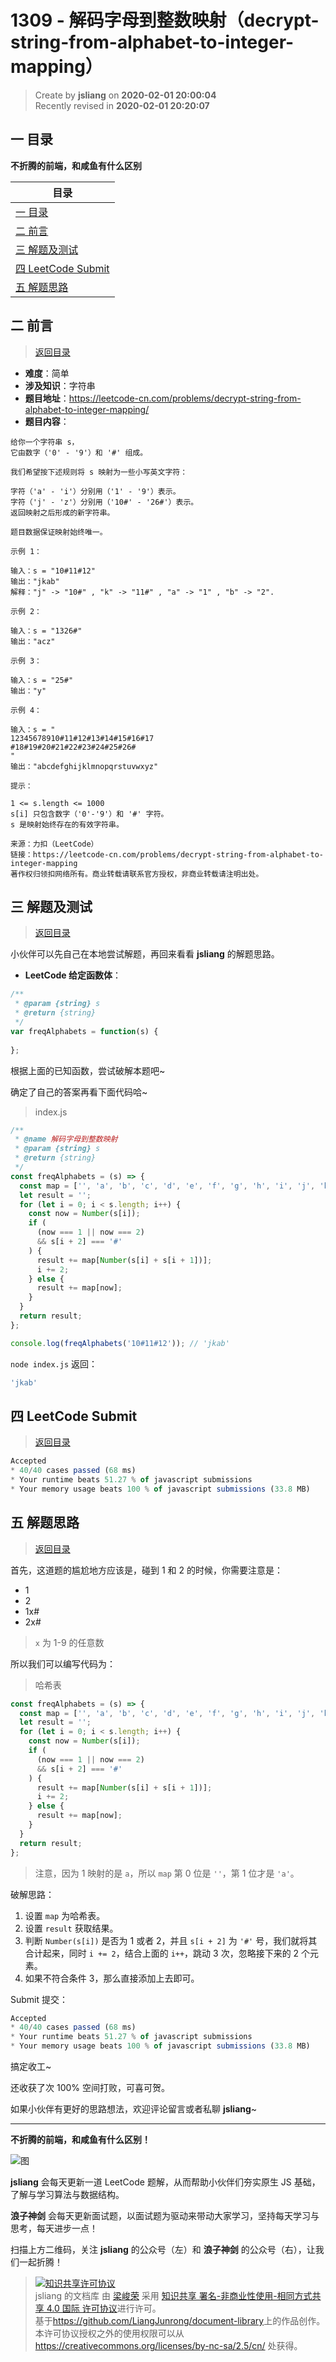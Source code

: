 1309 - 解码字母到整数映射（decrypt-string-from-alphabet-to-integer-mapping）
===

> Create by **jsliang** on **2020-02-01 20:00:04**  
> Recently revised in **2020-02-01 20:20:07**

## <a name="chapter-one" id="chapter-one"></a>一 目录

**不折腾的前端，和咸鱼有什么区别**

| 目录 |
| --- | 
| [一 目录](#chapter-one) | 
| <a name="catalog-chapter-two" id="catalog-chapter-two"></a>[二 前言](#chapter-two) |
| <a name="catalog-chapter-three" id="catalog-chapter-three"></a>[三 解题及测试](#chapter-three) |
| <a name="catalog-chapter-four" id="catalog-chapter-four"></a>[四 LeetCode Submit](#chapter-four) |
| <a name="catalog-chapter-five" id="catalog-chapter-five"></a>[五 解题思路](#chapter-five) |

## <a name="chapter-two" id="chapter-two"></a>二 前言

> [返回目录](#chapter-one)

* **难度**：简单
* **涉及知识**：字符串
* **题目地址**：https://leetcode-cn.com/problems/decrypt-string-from-alphabet-to-integer-mapping/
* **题目内容**：

```
给你一个字符串 s，
它由数字（'0' - '9'）和 '#' 组成。

我们希望按下述规则将 s 映射为一些小写英文字符：

字符（'a' - 'i'）分别用（'1' - '9'）表示。
字符（'j' - 'z'）分别用（'10#' - '26#'）表示。 
返回映射之后形成的新字符串。

题目数据保证映射始终唯一。

示例 1：

输入：s = "10#11#12"
输出："jkab"
解释："j" -> "10#" , "k" -> "11#" , "a" -> "1" , "b" -> "2".

示例 2：

输入：s = "1326#"
输出："acz"

示例 3：

输入：s = "25#"
输出："y"

示例 4：

输入：s = "
12345678910#11#12#13#14#15#16#17
#18#19#20#21#22#23#24#25#26#
"
输出："abcdefghijklmnopqrstuvwxyz"

提示：

1 <= s.length <= 1000
s[i] 只包含数字（'0'-'9'）和 '#' 字符。
s 是映射始终存在的有效字符串。

来源：力扣（LeetCode）
链接：https://leetcode-cn.com/problems/decrypt-string-from-alphabet-to-integer-mapping
著作权归领扣网络所有。商业转载请联系官方授权，非商业转载请注明出处。
```

## <a name="chapter-three" id="chapter-three"></a>三 解题及测试

> [返回目录](#chapter-one)

小伙伴可以先自己在本地尝试解题，再回来看看 **jsliang** 的解题思路。

* **LeetCode 给定函数体**：

```js
/**
 * @param {string} s
 * @return {string}
 */
var freqAlphabets = function(s) {
    
};
```

根据上面的已知函数，尝试破解本题吧~

确定了自己的答案再看下面代码哈~

> index.js

```js
/**
 * @name 解码字母到整数映射
 * @param {string} s
 * @return {string}
 */
const freqAlphabets = (s) => {
  const map = ['', 'a', 'b', 'c', 'd', 'e', 'f', 'g', 'h', 'i', 'j', 'k', 'l', 'm', 'n', 'o', 'p', 'q', 'r', 's', 't', 'u', 'v', 'w', 'x', 'y', 'z'];
  let result = '';
  for (let i = 0; i < s.length; i++) {
    const now = Number(s[i]);
    if (
      (now === 1 || now === 2)
      && s[i + 2] === '#'
    ) {
      result += map[Number(s[i] + s[i + 1])];
      i += 2;
    } else {
      result += map[now];
    }
  }
  return result;
};

console.log(freqAlphabets('10#11#12')); // 'jkab'
```

`node index.js` 返回：

```js
'jkab'
```

## <a name="chapter-four" id="chapter-four"></a>四 LeetCode Submit

> [返回目录](#chapter-one)

```js
Accepted
* 40/40 cases passed (68 ms)
* Your runtime beats 51.27 % of javascript submissions
* Your memory usage beats 100 % of javascript submissions (33.8 MB)
```

## <a name="chapter-five" id="chapter-five"></a>五 解题思路

> [返回目录](#chapter-one)

首先，这道题的尴尬地方应该是，碰到 1 和 2 的时候，你需要注意是：

* 1
* 2
* 1x#
* 2x#

> `x` 为 1-9 的任意数

所以我们可以编写代码为：

> 哈希表

```js
const freqAlphabets = (s) => {
  const map = ['', 'a', 'b', 'c', 'd', 'e', 'f', 'g', 'h', 'i', 'j', 'k', 'l', 'm', 'n', 'o', 'p', 'q', 'r', 's', 't', 'u', 'v', 'w', 'x', 'y', 'z'];
  let result = '';
  for (let i = 0; i < s.length; i++) {
    const now = Number(s[i]);
    if (
      (now === 1 || now === 2)
      && s[i + 2] === '#'
    ) {
      result += map[Number(s[i] + s[i + 1])];
      i += 2;
    } else {
      result += map[now];
    }
  }
  return result;
};
```

> 注意，因为 1 映射的是 `a`，所以 `map` 第 0 位是 `''`，第 1 位才是 `'a'`。

破解思路：

1. 设置 `map` 为哈希表。
2. 设置 `result` 获取结果。
3. 判断 `Number(s[i])` 是否为 1 或者 2，并且 `s[i + 2]` 为 `'#'` 号，我们就将其合计起来，同时 `i += 2`，结合上面的 `i++`，跳动 3 次，忽略接下来的 2 个元素。
4. 如果不符合条件 3，那么直接添加上去即可。

Submit 提交：

```js
Accepted
* 40/40 cases passed (68 ms)
* Your runtime beats 51.27 % of javascript submissions
* Your memory usage beats 100 % of javascript submissions (33.8 MB)
```

搞定收工~

还收获了次 100% 空间打败，可喜可贺。

如果小伙伴有更好的思路想法，欢迎评论留言或者私聊 **jsliang**~

---

**不折腾的前端，和咸鱼有什么区别！**

![图](../../../public-repertory/img/z-index-small.png)

**jsliang** 会每天更新一道 LeetCode 题解，从而帮助小伙伴们夯实原生 JS 基础，了解与学习算法与数据结构。

**浪子神剑** 会每天更新面试题，以面试题为驱动来带动大家学习，坚持每天学习与思考，每天进步一点！

扫描上方二维码，关注 **jsliang** 的公众号（左）和 **浪子神剑** 的公众号（右），让我们一起折腾！

> <a rel="license" href="http://creativecommons.org/licenses/by-nc-sa/4.0/"><img alt="知识共享许可协议" style="border-width:0" src="https://i.creativecommons.org/l/by-nc-sa/4.0/88x31.png" /></a><br /><span xmlns:dct="http://purl.org/dc/terms/" property="dct:title">jsliang 的文档库</span> 由 <a xmlns:cc="http://creativecommons.org/ns#" href="https://github.com/LiangJunrong/document-library" property="cc:attributionName" rel="cc:attributionURL">梁峻荣</a> 采用 <a rel="license" href="http://creativecommons.org/licenses/by-nc-sa/4.0/">知识共享 署名-非商业性使用-相同方式共享 4.0 国际 许可协议</a>进行许可。<br />基于<a xmlns:dct="http://purl.org/dc/terms/" href="https://github.com/LiangJunrong/document-library" rel="dct:source">https://github.com/LiangJunrong/document-library</a>上的作品创作。<br />本许可协议授权之外的使用权限可以从 <a xmlns:cc="http://creativecommons.org/ns#" href="https://creativecommons.org/licenses/by-nc-sa/2.5/cn/" rel="cc:morePermissions">https://creativecommons.org/licenses/by-nc-sa/2.5/cn/</a> 处获得。